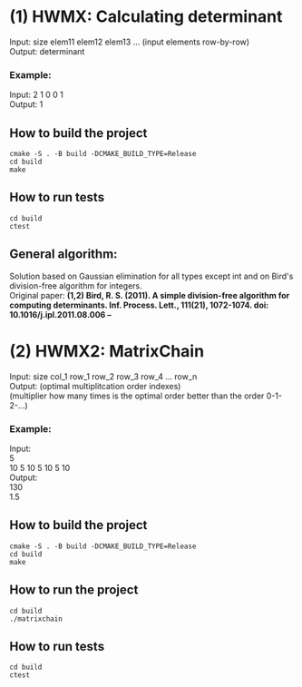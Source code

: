 # (1) HWMX: Calculating determinant 
Input: size elem11 elem12 elem13 ... (input elements row-by-row) <br> 
Output: determinant
### Example: 
Input: 2 1 0 0 1 <br>
Output: 1
## How to build the project
```
cmake -S . -B build -DCMAKE_BUILD_TYPE=Release
cd build
make
```
## How to run tests
```
cd build
ctest
```
## General algorithm:
Solution based on Gaussian elimination for all types except int and on Bird's division-free algorithm for integers. <br>
Original paper: __(1,2) Bird, R. S. (2011). A simple division-free algorithm for computing determinants. Inf. Process. Lett., 111(21), 1072-1074. doi: 10.1016/j.ipl.2011.08.006 –__

# (2) HWMX2: MatrixChain
Input: size <newline> col_1 row_1 row_2 row_3 row_4 ... row_n <br> 
Output: (optimal multiplitcation order indexes) <br> (multiplier how many times is the optimal order better than the order 0-1-2-...)
### Example: 
Input: <br> 5 <br>
10 5 10 5 10 5 10 <br>
Output: <br> 130 <br> 1.5
## How to build the project
```
cmake -S . -B build -DCMAKE_BUILD_TYPE=Release
cd build
make
```
## How to run the project
```
cd build
./matrixchain
```
## How to run tests
```
cd build
ctest
```


